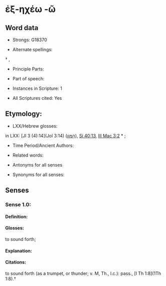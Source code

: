 # ἐξ-ηχέω -ῶ 

<!-- Status: S2=NeedsEdits -->
<!-- Lexica used for edits:   -->

## Word data

* Strongs: G18370

* Alternate spellings:

† , 

* Principle Parts: 


* Part of speech: 


* Instances in Scripture: 1

* All Scriptures cited: Yes

## Etymology: 


* LXX/Hebrew glosses: 

in LXX: [Jl 3 (4):14](Jol 3:14) ([הָמוֹן](//en-uhl/H1995)), [Si 40:13](Sir.40.13), [III Mac 3:2](3Macc.3.2) * ;

* Time Period/Ancient Authors: 


* Related words: 

* Antonyms for all senses

* Synonyms for all senses: 


## Senses 


### Sense  1.0: 

#### Definition: 

#### Glosses: 

to sound forth; 

#### Explanation: 


#### Citations: 

to sound forth (as a trumpet, or thunder; v. M, Th., l.c.): pass., [I Th 1:8](1Th 1:8).†
